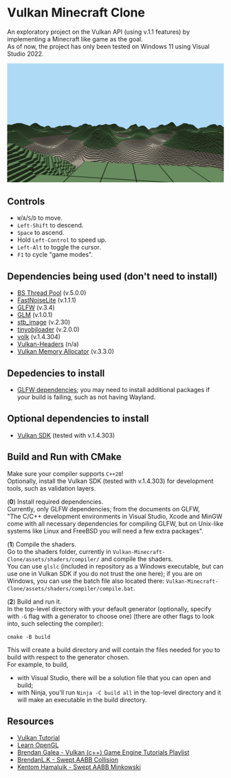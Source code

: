 # Vulkan Minecraft Clone
An exploratory project on the Vulkan API (using v.1.1 features) by implementing a Minecraft like game as the goal.  
As of now, the project has only been tested on Windows 11 using Visual Studio 2022.  

![alt tag](https://raw.githubusercontent.com/vudu2007/Vulkan-Minecraft-Clone/master/images/screenshot.png)

## Controls
- `W`/`A`/`S`/`D` to move.
- `Left-Shift` to descend.
- `Space` to ascend.
- Hold `Left-Control` to speed up.
- `Left-Alt` to toggle the cursor.
- `F1` to cycle "game modes".

## Dependencies being used (don't need to install)
- [BS Thread Pool](https://github.com/bshoshany/thread-pool) (v.5.0.0)
- [FastNoiseLite](https://github.com/Auburn/FastNoiseLite) (v.1.1.1)
- [GLFW](https://www.glfw.org/) (v.3.4)
- [GLM](https://github.com/g-truc/glm) (v.1.0.1)
- [stb_image](https://github.com/nothings/stb) (v.2.30)
- [tinyobjloader](https://github.com/tinyobjloader/tinyobjloader) (v.2.0.0)
- [volk](https://github.com/zeux/volk) (v.1.4.304)
- [Vulkan-Headers](https://github.com/KhronosGroup/Vulkan-Headers) (n/a)
- [Vulkan Memory Allocator](https://github.com/GPUOpen-LibrariesAndSDKs/VulkanMemoryAllocator) (v.3.3.0)

## Depedencies to install
- [GLFW dependencies](https://www.glfw.org/docs/latest/compile.html); you may need to install additional packages if your build is failing, such as not having Wayland.

## Optional dependencies to install
- [Vulkan SDK](https://www.lunarg.com/vulkan-sdk/) (tested with v.1.4.303)

## Build and Run with CMake
Make sure your compiler supports `C++20`!  
Optionally, install the Vulkan SDK (tested with v.1.4.303) for development tools, such as validation layers.  

(**0**) Install required dependencies.  
Currently, only GLFW dependencies; from the documents on GLFW,  
"The C/C++ development environments in Visual Studio, Xcode and MinGW come with all necessary dependencies for compiling GLFW, but on Unix-like systems like Linux and FreeBSD you will need a few extra packages".

(**1**) Compile the shaders.  
Go to the shaders folder, currently in `Vulkan-Minecraft-Clone/assets/shaders/compiler/` and compile the shaders.  
You can use `glslc` (included in repository as a Windows executable, but can use one in Vulkan SDK if you do not trust the one here); if you are on Windows, you can use the batch file also located there: `Vulkan-Minecraft-Clone/assets/shaders/compiler/compile.bat`.  

(**2**) Build and run it.  
In the top-level directory with your default generator (optionally, specify with `-G` flag with a generator to choose one) (there are other flags to look into, such selecting the compiler):
```
cmake -B build
```  
This will create a build directory and will contain the files needed for you to build with respect to the generator chosen.  
For example, to build,  
- with Visual Studio, there will be a solution file that you can open and build;
- with Ninja, you'll run `Ninja -C build all` in the top-level directory and it will make an executable in the build directory.

## Resources
- [Vulkan Tutorial](https://vulkan-tutorial.com/)
- [Learn OpenGL](https://learnopengl.com/)
- [Brendan Galea - Vulkan (c++) Game Engine Tutorials Playlist](https://youtube.com/playlist?list=PL8327DO66nu9qYVKLDmdLW_84-yE4auCR&si=4Qpm8svqKWqGVDzK)
- [BrendanL.K - Swept AABB Collision](https://www.gamedev.net/tutorials/programming/general-and-gameplay-programming/swept-aabb-collision-detection-and-response-r3084/)
- [Kentom Hamaluik - Swept AABB Minkowski](https://blog.hamaluik.ca/posts/swept-aabb-collision-using-minkowski-difference/)
